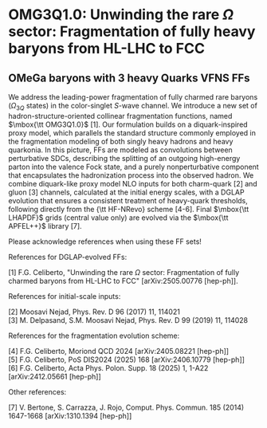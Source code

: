# OMG3Q1.0: Unwinding the rare $\Omega$ sector: Fragmentation of fully heavy baryons from HL-LHC to FCC
## OMeGa baryons with 3 heavy Quarks VFNS FFs

We address the leading-power fragmentation of fully charmed rare baryons ($\Omega_{3Q}$ states) in the color-singlet $S$-wave channel. We introduce a new set of hadron-structure-oriented collinear fragmentation functions, named $\mbox{\tt OMG3Q1.0}$ [1].
Our formulation builds on a diquark-inspired proxy model, which parallels the standard structure commonly employed in the fragmentation modeling of both singly heavy hadrons and heavy quarkonia. In this picture, FFs are modeled as convolutions between perturbative SDCs, describing the splitting of an outgoing high-energy parton into the valence Fock state, and a purely nonperturbative component that encapsulates the hadronization process into the observed hadron. 
We combine diquark-like proxy model NLO inputs for both charm-quark [2] and gluon [3] channels, calculated at the initial energy scales, with a DGLAP evolution that ensures a consistent treatment of heavy-quark thresholds, following directly from the {\tt HF-NRevo} scheme [4-6]. Final $\mbox{\tt LHAPDF}$ grids (central value only) are evolved via the $\mbox{\tt APFEL++}$ library [7].


Please acknowledge references when using these FF sets!  

References for DGLAP-evolved FFs:

[1] F.G. Celiberto, "Unwinding the rare $\Omega$ sector: Fragmentation of fully charmed baryons from HL-LHC to FCC" [arXiv:2505.00776 [hep-ph]].  

References for initial-scale inputs:

[2] Moosavi Nejad, Phys. Rev. D 96 (2017) 11, 114021    
[3] M. Delpasand, S.M. Moosavi Nejad, Phys. Rev. D 99 (2019) 11, 114028

References for the fragmentation evolution scheme:

[4] F.G. Celiberto, Moriond QCD 2024 [arXiv:2405.08221 [hep-ph]]  
[5] F.G. Celiberto, PoS DIS2024 (2025) 168 [arXiv:2406.10779 [hep-ph]]  
[6] F.G. Celiberto, Acta Phys. Polon. Supp. 18 (2025) 1, 1-A22 [arXiv:2412.05661 [hep-ph]]  


Other references:

[7] V. Bertone, S. Carrazza, J. Rojo, Comput. Phys. Commun. 185 (2014) 1647-1668 [arXiv:1310.1394 [hep-ph]]  
